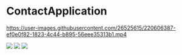 # ContactApplication



https://user-images.githubusercontent.com/26525615/220606387-ef0e0f82-1823-4c44-b895-56eee35313b1.mp4

![](https://pbs.twimg.com/media/FpkTzDxWYAAvOH4?format=jpg&name=large)
![](https://pbs.twimg.com/media/FpkT01lXsAQZf3t?format=jpg&name=large)
![](https://pbs.twimg.com/media/FpkT26aWcAE2spH?format=png&name=900x900)
